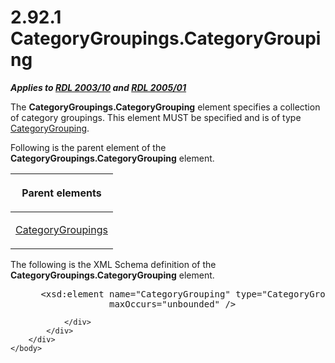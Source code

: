 <html dir="LTR" xmlns:mshelp="http://msdn.microsoft.com/mshelp" xmlns:ddue="http://ddue.schemas.microsoft.com/authoring/2003/5" xmlns:xlink="http://www.w3.org/1999/xlink" xmlns:tool="http://www.microsoft.com/tooltip">
    <head>
        <meta http-equiv="Content-Type" content="text/html; CHARSET=utf-8"></meta>
        <meta name="save" content="history"></meta>
        <title>2.92.1 CategoryGroupings.CategoryGrouping</title>
        <xml>
            <mshelp:toctitle title="2.92.1 CategoryGroupings.CategoryGrouping"></mshelp:toctitle>
            <mshelp:rltitle title="[MS-RDL]: CategoryGroupings.CategoryGrouping"></mshelp:rltitle>
            <mshelp:keyword index="A" term="b091154a-165e-41f7-beba-56b6d6833c49"></mshelp:keyword>
            <mshelp:attr name="DCSext.ContentType" value="open specification"></mshelp:attr>
            <mshelp:attr name="AssetID" value="b091154a-165e-41f7-beba-56b6d6833c49"></mshelp:attr>
            <mshelp:attr name="TopicType" value="kbRef"></mshelp:attr>
            <mshelp:attr name="DCSext.Title" value="[MS-RDL]: CategoryGroupings.CategoryGrouping" />
        </xml>
    </head>
    <body>
        <div id="header">
            <h1 class="heading">2.92.1 CategoryGroupings.CategoryGrouping</h1>
        </div>
        <div id="mainSection">
            <div id="mainBody">
                <div id="allHistory" class="saveHistory"></div>
                <div id="sectionSection0" class="section" name="collapseableSection">
                    

<p><b><i>Applies to </i></b><a href="a7e2ad00-07c8-4f6d-80ab-3ad55df7b233.html"><b><i>RDL 2003/10</i></b></a><b>
<i>and </i></b><a href="3ebe2912-4958-4832-b391-cad1f5e13338.html"><b><i>RDL 2005/01</i></b></a></p>

<p>The <b>CategoryGroupings.CategoryGrouping</b> element
specifies a collection of category groupings. This element MUST be specified
and is of type <a href="d7700c56-4b08-4c2c-a5c3-e4acee14b5f9.html">CategoryGrouping</a>.</p>

<p>Following is the parent element of the <b>CategoryGroupings.CategoryGrouping</b>
element.</p>

<table>
 <thead>
  <tr>
   <th>
   <p>Parent elements</p>
   </th>
  </tr>
 </thead>
 <tr>
  <td>
  <p><a href="9a126ce6-e7b7-432b-aab2-27d8e1417050.html">CategoryGroupings</a></p>
  </td>
 </tr>
</table>

<p>The following is the XML Schema definition of the <b>CategoryGroupings.CategoryGrouping</b>
element.</p>

<dl>
<dd>
<div><pre> &lt;xsd:element name=&quot;CategoryGrouping&quot; type=&quot;CategoryGroupingType&quot; 
              maxOccurs=&quot;unbounded&quot; /&gt;
</pre></div>
</dd></dl>


                </div>
            </div>
        </div>
    </body>
</html>